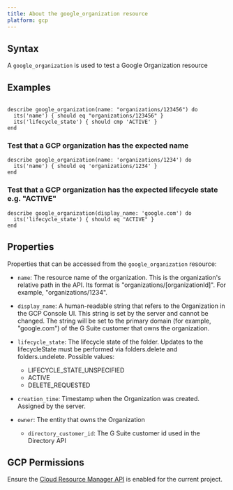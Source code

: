 ```yaml
---
title: About the google_organization resource
platform: gcp
---
```


## Syntax
A `google_organization` is used to test a Google Organization resource

## Examples
```

describe google_organization(name: "organizations/123456") do
  its('name') { should eq "organizations/123456" }
  its('lifecycle_state') { should cmp 'ACTIVE' }
end
```

### Test that a GCP organization has the expected name

    describe google_organization(name: 'organizations/1234') do
      its('name') { should eq 'organizations/1234' }
    end

### Test that a GCP organization has the expected lifecycle state e.g. "ACTIVE"

    describe google_organization(display_name: 'google.com') do
      its('lifecycle_state') { should eq "ACTIVE" }
    end

## Properties
Properties that can be accessed from the `google_organization` resource:


  * `name`: The resource name of the organization. This is the organization's relative path in the API. Its format is "organizations/[organizationId]". For example, "organizations/1234".

  * `display_name`: A human-readable string that refers to the Organization in the GCP Console UI. This string is set by the server and cannot be changed. The string will be set to the primary domain (for example, "google.com") of the G Suite customer that owns the organization.

  * `lifecycle_state`: The lifecycle state of the folder. Updates to the lifecycleState must be performed via folders.delete and folders.undelete.
  Possible values:
    * LIFECYCLE_STATE_UNSPECIFIED
    * ACTIVE
    * DELETE_REQUESTED

  * `creation_time`: Timestamp when the Organization was created. Assigned by the server.

  * `owner`: The entity that owns the Organization

    * `directory_customer_id`: The G Suite customer id used in the Directory API


## GCP Permissions

Ensure the [Cloud Resource Manager API](https://console.cloud.google.com/apis/library/cloudresourcemanager.googleapis.com/) is enabled for the current project.
